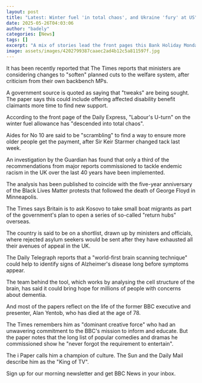 ```yaml
---
layout: post
title: "Latest: Winter fuel 'in total chaos', and Ukraine 'fury' at US"
date: 2025-05-26T04:03:06
author: "badely"
categories: [News]
tags: []
excerpt: "A mix of stories lead the front pages this Bank Holiday Monday, including the government's welfare cuts."
image: assets/images/4202799387caaec2ad4b12c5a811597f.jpg
---
```


It has been recently reported that The Times reports that ministers are considering changes to "soften" planned cuts to the welfare system, after criticism from their own backbench MPs. 

A government source is quoted as saying that "tweaks" are being sought. The paper says this could include offering affected disability benefit claimants more time to find new support.

According to the front page of the Daily Express, "Labour's U-turn" on the winter fuel allowance has "descended into total chaos". 

Aides for No 10 are said to be "scrambling" to find a way to ensure more older people get the payment, after Sir Keir Starmer changed tack last week.

An investigation by the Guardian has found that only a third of the recommendations from major reports commissioned to tackle endemic racism in the UK over the last 40 years have been implemented. 

The analysis has been published to coincide with the five-year anniversary of the Black Lives Matter protests that followed the death of George Floyd in Minneapolis.

The Times says Britain is to ask Kosovo to take small boat migrants as part of the government's plan to open a series of so-called "return hubs" overseas. 

The country is said to be on a shortlist, drawn up by ministers and officials, where rejected asylum seekers would be sent after they have exhausted all their avenues of appeal in the UK.

The Daily Telegraph reports that a "world-first brain scanning technique" could help to identify signs of Alzheimer's disease long before symptoms appear. 

The team behind the tool, which works by analysing the cell structure of the brain, has said it could bring hope for millions of people with concerns about dementia.

And most of the papers reflect on the life of the former BBC executive and presenter, Alan Yentob, who has died at the age of 78. 

The Times remembers him as "dominant creative force" who had an unwavering commitment to the BBC's mission to inform and educate. But the paper notes that the long list of popular comedies and dramas he commissioned show he "never forgot the requirement to entertain". 

The i Paper calls him a champion of culture. The Sun and the Daily Mail describe him as the "King of TV".

Sign up for our morning newsletter and get BBC News in your inbox.

